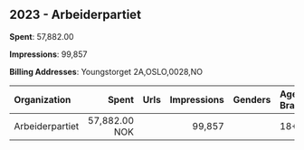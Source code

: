 ## 2023 - Arbeiderpartiet 
**Spent**: 57,882.00

**Impressions**: 99,857

**Billing Addresses**: Youngstorget 2A,OSLO,0028,NO

|Organization|Spent|Urls|Impressions|Genders|Age Brackets|Country Codes|
|:---|---:|:---|---:|:---|:---|:---|
|Arbeiderpartiet|57,882.00 NOK||99,857||18+||
